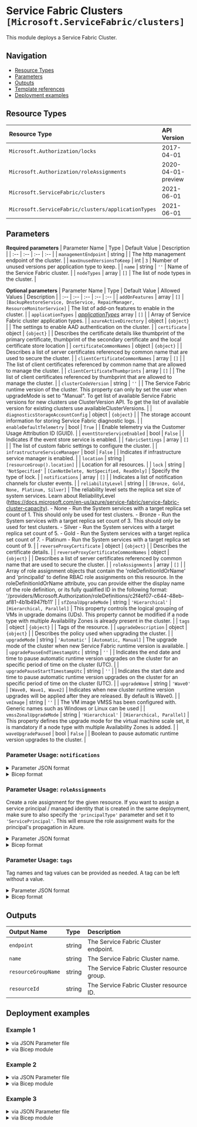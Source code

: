 # Service Fabric Clusters `[Microsoft.ServiceFabric/clusters]`

This module deploys a Service Fabric Cluster.

## Navigation

- [Resource Types](#Resource-Types)
- [Parameters](#Parameters)
- [Outputs](#Outputs)
- [Template references](#Template-references)
- [Deployment examples](#Deployment-examples)

## Resource Types

| Resource Type | API Version |
| :-- | :-- |
| `Microsoft.Authorization/locks` | 2017-04-01 |
| `Microsoft.Authorization/roleAssignments` | 2020-04-01-preview |
| `Microsoft.ServiceFabric/clusters` | 2021-06-01 |
| `Microsoft.ServiceFabric/clusters/applicationTypes` | 2021-06-01 |

## Parameters

**Required parameters**
| Parameter Name | Type | Default Value | Description |
| :-- | :-- | :-- | :-- |
| `managementEndpoint` | string |  | The http management endpoint of the cluster. |
| `maxUnusedVersionsToKeep` | int | `3` | Number of unused versions per application type to keep. |
| `name` | string | `''` | Name of the Service Fabric cluster. |
| `nodeTypes` | array | `[]` | The list of node types in the cluster. |

**Optional parameters**
| Parameter Name | Type | Default Value | Allowed Values | Description |
| :-- | :-- | :-- | :-- | :-- |
| `addOnFeatures` | array | `[]` | `[BackupRestoreService, DnsService, RepairManager, ResourceMonitorService]` | The list of add-on features to enable in the cluster. |
| `applicationTypes` | _[applicationTypes](applicationTypes/readme.md)_ array | `[]` |  | Array of Service Fabric cluster application types. |
| `azureActiveDirectory` | object | `{object}` |  | The settings to enable AAD authentication on the cluster. |
| `certificate` | object | `{object}` |  | Describes the certificate details like thumbprint of the primary certificate, thumbprint of the secondary certificate and the local certificate store location |
| `certificateCommonNames` | object | `{object}` |  | Describes a list of server certificates referenced by common name that are used to secure the cluster. |
| `clientCertificateCommonNames` | array | `[]` |  | The list of client certificates referenced by common name that are allowed to manage the cluster. |
| `clientCertificateThumbprints` | array | `[]` |  | The list of client certificates referenced by thumbprint that are allowed to manage the cluster. |
| `clusterCodeVersion` | string | `''` |  | The Service Fabric runtime version of the cluster. This property can only by set the user when upgradeMode is set to "Manual". To get list of available Service Fabric versions for new clusters use ClusterVersion API. To get the list of available version for existing clusters use availableClusterVersions. |
| `diagnosticsStorageAccountConfig` | object | `{object}` |  | The storage account information for storing Service Fabric diagnostic logs. |
| `enableDefaultTelemetry` | bool | `True` |  | Enable telemetry via the Customer Usage Attribution ID (GUID). |
| `eventStoreServiceEnabled` | bool | `False` |  | Indicates if the event store service is enabled. |
| `fabricSettings` | array | `[]` |  | The list of custom fabric settings to configure the cluster. |
| `infrastructureServiceManager` | bool | `False` |  | Indicates if infrastructure service manager is enabled. |
| `location` | string | `[resourceGroup().location]` |  | Location for all resources. |
| `lock` | string | `'NotSpecified'` | `[CanNotDelete, NotSpecified, ReadOnly]` | Specify the type of lock. |
| `notifications` | array | `[]` |  | Indicates a list of notification channels for cluster events. |
| `reliabilityLevel` | string |  | `[Bronze, Gold, None, Platinum, Silver]` | The reliability level sets the replica set size of system services. Learn about ReliabilityLevel (https://docs.microsoft.com/en-us/azure/service-fabric/service-fabric-cluster-capacity). - None - Run the System services with a target replica set count of 1. This should only be used for test clusters. - Bronze - Run the System services with a target replica set count of 3. This should only be used for test clusters. - Silver - Run the System services with a target replica set count of 5. - Gold - Run the System services with a target replica set count of 7. - Platinum - Run the System services with a target replica set count of 9. |
| `reverseProxyCertificate` | object | `{object}` |  | Describes the certificate details. |
| `reverseProxyCertificateCommonNames` | object | `{object}` |  | Describes a list of server certificates referenced by common name that are used to secure the cluster. |
| `roleAssignments` | array | `[]` |  | Array of role assignment objects that contain the 'roleDefinitionIdOrName' and 'principalId' to define RBAC role assignments on this resource. In the roleDefinitionIdOrName attribute, you can provide either the display name of the role definition, or its fully qualified ID in the following format: '/providers/Microsoft.Authorization/roleDefinitions/c2f4ef07-c644-48eb-af81-4b1b4947fb11' |
| `sfZonalUpgradeMode` | string | `'Hierarchical'` | `[Hierarchical, Parallel]` | This property controls the logical grouping of VMs in upgrade domains (UDs). This property cannot be modified if a node type with multiple Availability Zones is already present in the cluster. |
| `tags` | object | `{object}` |  | Tags of the resource. |
| `upgradeDescription` | object | `{object}` |  | Describes the policy used when upgrading the cluster. |
| `upgradeMode` | string | `'Automatic'` | `[Automatic, Manual]` | The upgrade mode of the cluster when new Service Fabric runtime version is available. |
| `upgradePauseEndTimestampUtc` | string | `''` |  | Indicates the end date and time to pause automatic runtime version upgrades on the cluster for an specific period of time on the cluster (UTC). |
| `upgradePauseStartTimestampUtc` | string | `''` |  | Indicates the start date and time to pause automatic runtime version upgrades on the cluster for an specific period of time on the cluster (UTC). |
| `upgradeWave` | string | `'Wave0'` | `[Wave0, Wave1, Wave2]` | Indicates when new cluster runtime version upgrades will be applied after they are released. By default is Wave0. |
| `vmImage` | string | `''` |  | The VM image VMSS has been configured with. Generic names such as Windows or Linux can be used |
| `vmssZonalUpgradeMode` | string | `'Hierarchical'` | `[Hierarchical, Parallel]` | This property defines the upgrade mode for the virtual machine scale set, it is mandatory if a node type with multiple Availability Zones is added. |
| `waveUpgradePaused` | bool | `False` |  | Boolean to pause automatic runtime version upgrades to the cluster. |


### Parameter Usage: `notifications`

<details>

<summary>Parameter JSON format</summary>

```json
"notifications": {
    "value": [
        {
            "isEnabled": true, // Required. Indicates if the notification is enabled.
            "notificationCategory": "WaveProgress", // Required. The category of notification. Possible values include: "WaveProgress".
            "notificationLevel": "Critical", // Required. The level of notification. Possible values include: "Critical", "All".
            "notificationTargets": [
                {
                    "notificationChannel": "EmailUser", // Required. The notification channel indicates the type of receivers subscribed to the notification, either user or subscription. Possible values include: "EmailUser", "EmailSubscription".
                    "receivers": [
                        "SomeReceiver" // Required. List of targets that subscribe to the notification.
                    ]
                }
            ]
        }
    ]
}
```

</details>

<details>

<summary>Bicep format</summary>

```bicep
notifications: [
    {
        isEnabled: true // Required. Indicates if the notification is enabled.
        notificationCategory: 'WaveProgress' // Required. The category of notification. Possible values include: 'WaveProgress'.
        notificationLevel: 'Critical' // Required. The level of notification. Possible values include: 'Critical' 'All'.
        notificationTargets: [
            {
                notificationChannel: 'EmailUser' // Required. The notification channel indicates the type of receivers subscribed to the notification either user or subscription. Possible values include: 'EmailUser' 'EmailSubscription'.
                receivers: [
                    'SomeReceiver' // Required. List of targets that subscribe to the notification.
                ]
            }
        ]
    }
]
```

</details>
<p>

### Parameter Usage: `roleAssignments`

Create a role assignment for the given resource. If you want to assign a service principal / managed identity that is created in the same deployment, make sure to also specify the `'principalType'` parameter and set it to `'ServicePrincipal'`. This will ensure the role assignment waits for the principal's propagation in Azure.

<details>

<summary>Parameter JSON format</summary>

```json
"roleAssignments": {
    "value": [
        {
            "roleDefinitionIdOrName": "Reader",
            "description": "Reader Role Assignment",
            "principalIds": [
                "12345678-1234-1234-1234-123456789012", // object 1
                "78945612-1234-1234-1234-123456789012" // object 2
            ]
        },
        {
            "roleDefinitionIdOrName": "/providers/Microsoft.Authorization/roleDefinitions/c2f4ef07-c644-48eb-af81-4b1b4947fb11",
            "principalIds": [
                "12345678-1234-1234-1234-123456789012" // object 1
            ],
            "principalType": "ServicePrincipal"
        }
    ]
}
```

</details>

<details>

<summary>Bicep format</summary>

```bicep
roleAssignments: [
    {
        roleDefinitionIdOrName: 'Reader'
        description: 'Reader Role Assignment'
        principalIds: [
            '12345678-1234-1234-1234-123456789012' // object 1
            '78945612-1234-1234-1234-123456789012' // object 2
        ]
    }
    {
        roleDefinitionIdOrName: '/providers/Microsoft.Authorization/roleDefinitions/c2f4ef07-c644-48eb-af81-4b1b4947fb11'
        principalIds: [
            '12345678-1234-1234-1234-123456789012' // object 1
        ]
        principalType: 'ServicePrincipal'
    }
]
```

</details>
<p>

### Parameter Usage: `tags`

Tag names and tag values can be provided as needed. A tag can be left without a value.

<details>

<summary>Parameter JSON format</summary>

```json
"tags": {
    "value": {
        "Environment": "Non-Prod",
        "Contact": "test.user@testcompany.com",
        "PurchaseOrder": "1234",
        "CostCenter": "7890",
        "ServiceName": "DeploymentValidation",
        "Role": "DeploymentValidation"
    }
}
```

</details>

<details>

<summary>Bicep format</summary>

```bicep
tags: {
    Environment: 'Non-Prod'
    Contact: 'test.user@testcompany.com'
    PurchaseOrder: '1234'
    CostCenter: '7890'
    ServiceName: 'DeploymentValidation'
    Role: 'DeploymentValidation'
}
```

</details>
<p>

## Outputs

| Output Name | Type | Description |
| :-- | :-- | :-- |
| `endpoint` | string | The Service Fabric Cluster endpoint. |
| `name` | string | The Service Fabric Cluster name. |
| `resourceGroupName` | string | The Service Fabric Cluster resource group. |
| `resourceId` | string | The Service Fabric Cluster resource ID. |

## Deployment examples

<h3>Example 1</h3>

<details>

<summary>via JSON Parameter file</summary>

```json
{
    "$schema": "https://schema.management.azure.com/schemas/2019-04-01/deploymentParameters.json#",
    "contentVersion": "1.0.0.0",
    "parameters": {
        "name": {
            "value": "<<namePrefix>>-az-sfc-cert-001"
        },
        "managementEndpoint": {
            "value": "https://<<namePrefix>>-az-sfc-cert-001.westeurope.cloudapp.azure.com:19080"
        },
        "reliabilityLevel": {
            "value": "None"
        },
        "certificate": {
            "value": {
                "thumbprint": "0AC113D5E1D94C401DDEB0EE2B1B96CC130", // Mutual exclusive with the other cert specs
                "x509StoreName": "My"
            }
        },
        "nodeTypes": {
            "value": [
                {
                    "applicationPorts": {
                        "endPort": 30000,
                        "startPort": 20000
                    },
                    "clientConnectionEndpointPort": 19000,
                    "durabilityLevel": "Bronze",
                    "ephemeralPorts": {
                        "endPort": 65534,
                        "startPort": 49152
                    },
                    "httpGatewayEndpointPort": 19080,
                    "isPrimary": true,
                    "name": "Node01"
                }
            ]
        }
    }
}

```

</details>

<details>

<summary>via Bicep module</summary>

```bicep
module clusters './Microsoft.ServiceFabric/clusters/deploy.bicep' = {
  name: '${uniqueString(deployment().name)}-clusters'
  params: {
      reliabilityLevel: 'None'
      name: '<<namePrefix>>-az-sfc-cert-001'
      managementEndpoint: 'https://<<namePrefix>>-az-sfc-cert-001.westeurope.cloudapp.azure.com:19080'
      nodeTypes: [
        {
          isPrimary: true
          httpGatewayEndpointPort: 19080
          ephemeralPorts: {
            endPort: 65534
            startPort: 49152
          }
          clientConnectionEndpointPort: 19000
          durabilityLevel: 'Bronze'
          name: 'Node01'
          applicationPorts: {
            endPort: 30000
            startPort: 20000
          }
        }
      ]
      certificate: {
        x509StoreName: 'My'
        thumbprint: '0AC113D5E1D94C401DDEB0EE2B1B96CC130'
      }
  }
```

</details>

<h3>Example 2</h3>

<details>

<summary>via JSON Parameter file</summary>

```json
{
    "$schema": "https://schema.management.azure.com/schemas/2019-04-01/deploymentParameters.json#",
    "contentVersion": "1.0.0.0",
    "parameters": {
        "name": {
            "value": "<<namePrefix>>-az-sfc-full-001"
        },
        "tags": {
            "value": {
                "resourceType": "Service Fabric",
                "clusterName": "<<namePrefix>>-az-sfc-full-001"
            }
        },
        "addOnFeatures": {
            "value": [
                "RepairManager",
                "DnsService",
                "BackupRestoreService",
                "ResourceMonitorService"
            ]
        },
        "maxUnusedVersionsToKeep": {
            "value": 2
        },
        "azureActiveDirectory": {
            "value": {
                "clientApplication": "<<deploymentSpId>>",
                "clusterApplication": "cf33fea8-b30f-424f-ab73-c48d99e0b222",
                "tenantId": "<<tenantId>>"
            }
        },
        "certificateCommonNames": {
            "value": {
                "commonNames": [
                    {
                        "certificateCommonName": "certcommon",
                        "certificateIssuerThumbprint": "0AC113D5E1D94C401DDEB0EE2B1B96CC130"
                    }
                ],
                "x509StoreName": ""
            }
        },
        "clientCertificateCommonNames": {
            "value": [
                {
                    "certificateCommonName": "clientcommoncert1",
                    "certificateIssuerThumbprint": "0AC113D5E1D94C401DDEB0EE2B1B96CC130",
                    "isAdmin": false
                },
                {
                    "certificateCommonName": "clientcommoncert2",
                    "certificateIssuerThumbprint": "0AC113D5E1D94C401DDEB0EE2B1B96CC131",
                    "isAdmin": false
                }
            ]
        },
        "clientCertificateThumbprints": {
            "value": [
                {
                    "certificateThumbprint": "0AC113D5E1D94C401DDEB0EE2B1B96CC130",
                    "isAdmin": false
                },
                {
                    "certificateThumbprint": "0AC113D5E1D94C401DDEB0EE2B1B96CC131",
                    "isAdmin": false
                }
            ]
        },
        "diagnosticsStorageAccountConfig": {
            "value": {
                "blobEndpoint": "https://adp<<namePrefix>>azsaweux001.blob.core.windows.net/",
                "protectedAccountKeyName": "StorageAccountKey1",
                "queueEndpoint": "https://adp<<namePrefix>>azsaweux001.queue.core.windows.net/",
                "storageAccountName": "adp<<namePrefix>>azsaweux001",
                "tableEndpoint": "https://adp<<namePrefix>>azsaweux001.table.core.windows.net/"
            }
        },
        "fabricSettings": {
            "value": [
                {
                    "name": "Security",
                    "parameters": [
                        {
                            "name": "ClusterProtectionLevel",
                            "value": "EncryptAndSign"
                        }
                    ]
                },
                {
                    "name": "UpgradeService",
                    "parameters": [
                        {
                            "name": "AppPollIntervalInSeconds",
                            "value": "60"
                        }
                    ]
                }
            ]
        },
        "managementEndpoint": {
            "value": "https://<<namePrefix>>-az-sfc-full-001.westeurope.cloudapp.azure.com:19080"
        },
        "nodeTypes": {
            "value": [
                {
                    "applicationPorts": {
                        "endPort": 30000,
                        "startPort": 20000
                    },
                    "capacities": {},
                    "clientConnectionEndpointPort": 19000,
                    "durabilityLevel": "Silver",
                    "ephemeralPorts": {
                        "endPort": 65534,
                        "startPort": 49152
                    },
                    "httpGatewayEndpointPort": 19080,
                    "isPrimary": true,
                    "isStateless": false,
                    "multipleAvailabilityZones": false,
                    "name": "Node01",
                    "placementProperties": {},
                    "reverseProxyEndpointPort": "",
                    "vmInstanceCount": 5
                },
                {
                    "applicationPorts": {
                        "endPort": 30000,
                        "startPort": 20000
                    },
                    "clientConnectionEndpointPort": 19000,
                    "durabilityLevel": "Bronze",
                    "ephemeralPorts": {
                        "endPort": 64000,
                        "startPort": 49000
                    },
                    "httpGatewayEndpointPort": 19007,
                    "isPrimary": true,
                    "name": "Node02",
                    "vmInstanceCount": 5
                }
            ]
        },
        "notifications": {
            "value": [
                {
                    "isEnabled": true,
                    "notificationCategory": "WaveProgress",
                    "notificationLevel": "Critical",
                    "notificationTargets": [
                        {
                            "notificationChannel": "EmailUser",
                            "receivers": [
                                "SomeReceiver"
                            ]
                        }
                    ]
                }
            ]
        },
        "upgradeDescription": {
            "value": {
                "forceRestart": false,
                "upgradeReplicaSetCheckTimeout": "1.00:00:00",
                "healthCheckWaitDuration": "00:00:30",
                "healthCheckStableDuration": "00:01:00",
                "healthCheckRetryTimeout": "00:45:00",
                "upgradeTimeout": "02:00:00",
                "upgradeDomainTimeout": "02:00:00",
                "healthPolicy": {
                    "maxPercentUnhealthyNodes": 0,
                    "maxPercentUnhealthyApplications": 0
                },
                "deltaHealthPolicy": {
                    "maxPercentDeltaUnhealthyNodes": 0,
                    "maxPercentUpgradeDomainDeltaUnhealthyNodes": 0,
                    "maxPercentDeltaUnhealthyApplications": 0
                }
            }
        },
        "reliabilityLevel": {
            "value": "Silver"
        },
        "vmImage": {
            "value": "Linux"
        },
        "roleAssignments": {
            "value": [
                {
                    "roleDefinitionIdOrName": "Reader",
                    "principalIds": [
                        "<<deploymentSpId>>"
                    ]
                }
            ]
        },
        "applicationTypes": {
            "value": [
                {
                    "name": "WordCount" // not idempotent
                }
            ]
        }
    }
}

```

</details>

<details>

<summary>via Bicep module</summary>

```bicep
module clusters './Microsoft.ServiceFabric/clusters/deploy.bicep' = {
  name: '${uniqueString(deployment().name)}-clusters'
  params: {
      clientCertificateCommonNames: [
        {
          certificateCommonName: 'clientcommoncert1'
          isAdmin: false
          certificateIssuerThumbprint: '0AC113D5E1D94C401DDEB0EE2B1B96CC130'
        }
        {
          certificateCommonName: 'clientcommoncert2'
          isAdmin: false
          certificateIssuerThumbprint: '0AC113D5E1D94C401DDEB0EE2B1B96CC131'
        }
      ]
      applicationTypes: [
        {
          name: 'WordCount'
        }
      ]
      certificateCommonNames: {
        x509StoreName: ''
        commonNames: [
          {
            certificateCommonName: 'certcommon'
            certificateIssuerThumbprint: '0AC113D5E1D94C401DDEB0EE2B1B96CC130'
          }
        ]
      }
      maxUnusedVersionsToKeep: 2
      tags: {
        resourceType: 'Service Fabric'
        clusterName: '<<namePrefix>>-az-sfc-full-001'
      }
      nodeTypes: [
        {
          httpGatewayEndpointPort: 19080
          placementProperties: {}
          vmInstanceCount: 5
          ephemeralPorts: {
            endPort: 65534
            startPort: 49152
          }
          capacities: {}
          multipleAvailabilityZones: false
          durabilityLevel: 'Silver'
          reverseProxyEndpointPort: ''
          isStateless: false
          name: 'Node01'
          clientConnectionEndpointPort: 19000
          applicationPorts: {
            endPort: 30000
            startPort: 20000
          }
          isPrimary: true
        }
        {
          httpGatewayEndpointPort: 19007
          isPrimary: true
          ephemeralPorts: {
            endPort: 64000
            startPort: 49000
          }
          vmInstanceCount: 5
          durabilityLevel: 'Bronze'
          clientConnectionEndpointPort: 19000
          applicationPorts: {
            endPort: 30000
            startPort: 20000
          }
          name: 'Node02'
        }
      ]
      name: '<<namePrefix>>-az-sfc-full-001'
      upgradeDescription: {
        healthCheckStableDuration: '00:01:00'
        healthCheckWaitDuration: '00:00:30'
        healthCheckRetryTimeout: '00:45:00'
        upgradeDomainTimeout: '02:00:00'
        upgradeReplicaSetCheckTimeout: '1.00:00:00'
        upgradeTimeout: '02:00:00'
        forceRestart: false
        healthPolicy: {
          maxPercentUnhealthyNodes: 0
          maxPercentUnhealthyApplications: 0
        }
        deltaHealthPolicy: {
          maxPercentDeltaUnhealthyNodes: 0
          maxPercentDeltaUnhealthyApplications: 0
          maxPercentUpgradeDomainDeltaUnhealthyNodes: 0
        }
      }
      roleAssignments: [
        {
          principalIds: [
            '<<deploymentSpId>>'
          ]
          roleDefinitionIdOrName: 'Reader'
        }
      ]
      clientCertificateThumbprints: [
        {
          certificateThumbprint: '0AC113D5E1D94C401DDEB0EE2B1B96CC130'
          isAdmin: false
        }
        {
          certificateThumbprint: '0AC113D5E1D94C401DDEB0EE2B1B96CC131'
          isAdmin: false
        }
      ]
      azureActiveDirectory: {
        tenantId: '<<tenantId>>'
        clientApplication: '<<deploymentSpId>>'
        clusterApplication: 'cf33fea8-b30f-424f-ab73-c48d99e0b222'
      }
      diagnosticsStorageAccountConfig: {
        queueEndpoint: 'https://adp<<namePrefix>>azsaweux001.queue.core.windows.net/'
        blobEndpoint: 'https://adp<<namePrefix>>azsaweux001.blob.core.windows.net/'
        tableEndpoint: 'https://adp<<namePrefix>>azsaweux001.table.core.windows.net/'
        protectedAccountKeyName: 'StorageAccountKey1'
        storageAccountName: 'adp<<namePrefix>>azsaweux001'
      }
      fabricSettings: [
        {
          name: 'Security'
          parameters: [
            {
              value: 'EncryptAndSign'
              name: 'ClusterProtectionLevel'
            }
          ]
        }
        {
          name: 'UpgradeService'
          parameters: [
            {
              value: '60'
              name: 'AppPollIntervalInSeconds'
            }
          ]
        }
      ]
      notifications: [
        {
          notificationLevel: 'Critical'
          isEnabled: true
          notificationTargets: [
            {
              receivers: [
                'SomeReceiver'
              ]
              notificationChannel: 'EmailUser'
            }
          ]
          notificationCategory: 'WaveProgress'
        }
      ]
      vmImage: 'Linux'
      managementEndpoint: 'https://<<namePrefix>>-az-sfc-full-001.westeurope.cloudapp.azure.com:19080'
      addOnFeatures: [
        'RepairManager'
        'DnsService'
        'BackupRestoreService'
        'ResourceMonitorService'
      ]
      reliabilityLevel: 'Silver'
  }
```

</details>

<h3>Example 3</h3>

<details>

<summary>via JSON Parameter file</summary>

```json
{
    "$schema": "https://schema.management.azure.com/schemas/2019-04-01/deploymentParameters.json#",
    "contentVersion": "1.0.0.0",
    "parameters": {
        "name": {
            "value": "<<namePrefix>>-az-sfc-min-001"
        },
        "managementEndpoint": {
            "value": "https://<<namePrefix>>-az-sfc-min-001.westeurope.cloudapp.azure.com:19080"
        },
        "reliabilityLevel": {
            "value": "None"
        },
        "nodeTypes": {
            "value": [
                {
                    "applicationPorts": {
                        "endPort": 30000,
                        "startPort": 20000
                    },
                    "clientConnectionEndpointPort": 19000,
                    "durabilityLevel": "Bronze",
                    "ephemeralPorts": {
                        "endPort": 65534,
                        "startPort": 49152
                    },
                    "httpGatewayEndpointPort": 19080,
                    "isPrimary": true,
                    "name": "Node01"
                }
            ]
        }
    }
}

```

</details>

<details>

<summary>via Bicep module</summary>

```bicep
module clusters './Microsoft.ServiceFabric/clusters/deploy.bicep' = {
  name: '${uniqueString(deployment().name)}-clusters'
  params: {
      reliabilityLevel: 'None'
      name: '<<namePrefix>>-az-sfc-min-001'
      managementEndpoint: 'https://<<namePrefix>>-az-sfc-min-001.westeurope.cloudapp.azure.com:19080'
      nodeTypes: [
        {
          isPrimary: true
          httpGatewayEndpointPort: 19080
          ephemeralPorts: {
            endPort: 65534
            startPort: 49152
          }
          clientConnectionEndpointPort: 19000
          durabilityLevel: 'Bronze'
          name: 'Node01'
          applicationPorts: {
            endPort: 30000
            startPort: 20000
          }
        }
      ]
  }
```

</details>
